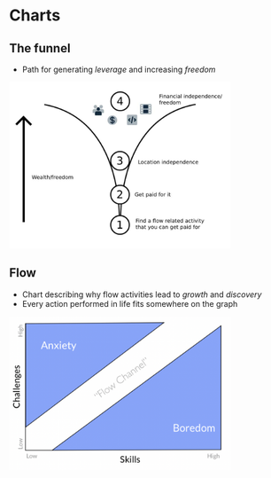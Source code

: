 # Charts

## The funnel

- Path for generating *leverage* and increasing *freedom*

<img src="./funnel_chart.jpg" width="400"/>

## Flow

- Chart describing why flow activities lead to *growth* and *discovery*
- Every action performed in life fits somewhere on the graph

<img src="./flow_chart.png" width="400"/>